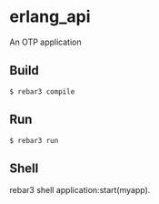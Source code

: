 erlang_api
=====

An OTP application

Build
-----

    $ rebar3 compile

Run
-----
    $ rebar3 run

Shell
-----
rebar3 shell
application:start(myapp).

